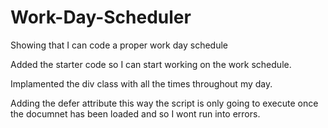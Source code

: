 # Work-Day-Scheduler
Showing that I can code a proper work day schedule

Added the starter code so I can start working on the work schedule.

Implamented the div class with all the times throughout my day.

Adding the defer attribute this way the script is only going to execute once the documnet has been loaded and so I wont run into errors.

